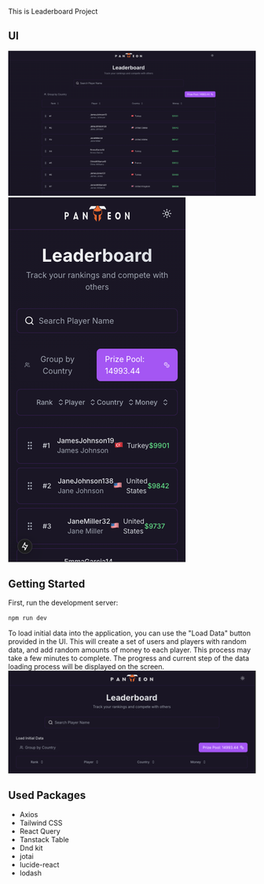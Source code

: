 This is Leaderboard Project 

## UI
![Leaderboard UI](docs/assets/image.png)
![Leaderboard UI](docs/assets/mobile.png)

## Getting Started

First, run the development server:

```bash
npm run dev

```

To load initial data into the application, you can use the "Load Data" button provided in the UI. This will create a set of users and players with random data, and add random amounts of money to each player. This process may take a few minutes to complete. The progress and current step of the data loading process will be displayed on the screen.
![load data button](docs/assets/initialdata.png)

## Used Packages


- Axios
- Tailwind CSS
- React Query
- Tanstack Table
- Dnd kit
- jotai 
- lucide-react
- lodash

